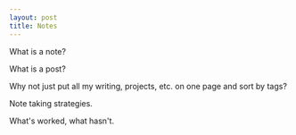 ```yaml
---
layout: post
title: Notes
---
```


What is a note? 

What is a post? 

Why not just put all my writing, projects, etc. on one page and sort by tags? 

Note taking strategies. 

What's worked, what hasn't. 